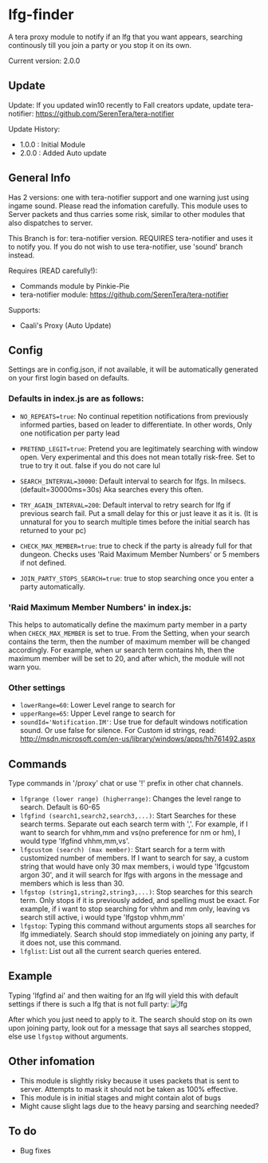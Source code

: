 # lfg-finder
A tera proxy module to notify if an lfg that you want appears, searching continously till you join a party or you stop it on its own. 

Current version: 2.0.0

## Update
Update: If you updated win10 recently to Fall creators update, update tera-notifier: https://github.com/SerenTera/tera-notifier

Update History:

 - 1.0.0 : Initial Module
 - 2.0.0 : Added Auto update
## General Info
Has 2 versions: one with tera-notifier support and one warning just using ingame sound. Please read the infomation carefully. This module uses to Server packets and thus carries some risk, similar to other modules that also dispatches to server.

This Branch is for: tera-notifier version. REQUIRES tera-notifier and uses it to notify you. If you do not wish to use tera-notifier, use 'sound' branch instead.

Requires (READ carefully!):
- Commands module by Pinkie-Pie
- tera-notifier module: https://github.com/SerenTera/tera-notifier

Supports:
 - Caali's Proxy (Auto Update)
 
## Config
Settings are in config.json, if not available, it will be automatically generated on your first login based on defaults.

### Defaults in index.js are as follows:
- `NO_REPEATS=true`: No continual repetition notifications from previously informed parties, based on leader to differentiate. In other words, Only one notification per party lead

- `PRETEND_LEGIT=true`: Pretend you are legitimately searching with window open. Very experimental and this does not mean totally risk-free. Set to true to try it out. false if you do not care lul

- `SEARCH_INTERVAL=30000`: Default interval to search for lfgs. In milsecs. (default=30000ms=30s) Aka searches every this often.

- `TRY_AGAIN_INTERVAL=200`: Default interval to retry search for lfg if previous search fail. Put a small delay for this or just leave it as it is. (It is unnatural for you to search multiple times before the initial search has returned to your pc)

- `CHECK_MAX_MEMBER=true`: true to check if the party is already full for that dungeon. Checks uses 'Raid Maximum Member Numbers' or 5 members if not defined. 

- `JOIN_PARTY_STOPS_SEARCH=true`: true to stop searching once you enter a party automatically.

### 'Raid Maximum Member Numbers' in index.js:
This helps to automatically define the maximum party member in a party when `CHECK_MAX_MEMBER` is set to true.
From the Setting, when your search contains the term, then the number of maximum member will be changed accordingly. For example, when ur search term contains hh, then the maximum member will be set to 20, and after which, the module will not warn you.

### Other settings
- `lowerRange=60`: Lower Level range to search for
- `upperRange=65`: Upper Level range to search for
- `soundId='Notification.IM'`: Use true for default windows notification sound. Or use false for silence. For Custom id strings, read: http://msdn.microsoft.com/en-us/library/windows/apps/hh761492.aspx
 
## Commands
Type commands in '/proxy' chat or use '!' prefix in other chat channels.

- `lfgrange (lower range) (higherrange)`: Changes the level range to search. Default is 60-65
- `lfgfind (search1,search2,search3,...)`: Start Searches for these search terms. Separate out each search term with ','. For example, if I want to search for vhhm,mm and vs(no preference for nm or hm), I would type 'lfgfind vhhm,mm,vs'.
- `lfgcustom (search) (max member)`: Start search for a term with customized number of members. If I want to search for say, a custom string that would have only 30 max members, i would type 'lfgcustom argon 30', and it will search for lfgs with argons in the message and members which is less than 30.
- `lfgstop (string1,string2,string3,...)`: Stop searches for this search term. Only stops if it is previously added, and spelling must be exact. For example, if i want to stop searching for vhhm and mm only, leaving vs search still active, i would type 'lfgstop vhhm,mm'
- `lfgstop`: Typing this command without arguments stops all searches for lfg immediately. Search should stop immediately on joining any party, if it does not, use this command.
- `lfglist`: List out all the current search queries entered.


## Example
Typing 'lfgfind ai' and then waiting for an lfg will yield this with default settings if there is such a lfg that is not full party:
![lfg](http://i.imgur.com/wZOu8mA.jpg)

After which you just need to apply to it. The search should stop on its own upon joining party, look out for a message that says all searches stopped, else use `lfgstop` without arguments.
## Other infomation
- This module is slightly risky because it uses packets that is sent to server. Attempts to mask it should not be taken as 100% effective. 
- This module is in initial stages and might contain alot of bugs
- Might cause slight lags due to the heavy parsing and searching needed?

## To do
- Bug fixes
